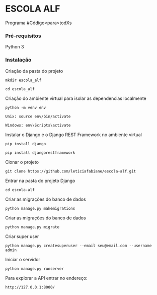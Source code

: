 # ESCOLA ALF
Programa #Código&lt;para>todXs

### Pré-requisitos
Python 3

### Instalação
Criação da pasta do projeto
```
mkdir escola_alf
```
```
cd escola_alf
```

Criação do ambiente virtual para isolar as dependencias localmente
```
python -m venv env
```
```
Unix: source env/bin/activate
```
```
Windows: env\Scripts\activate
```

Instalar o Django e o Django REST Framework no ambiente virtual
```
pip install django
```
```
pip install djangorestframework
```

Clonar o projeto
```
git clone https://github.com/leticiafabiane/escola-alf.git
```

Entrar na pasta do projeto Django
```
cd escola-alf
```

Criar as migrações do banco de dados
```
python manage.py makemigrations
```

Criar as migrações do banco de dados
```
python manage.py migrate
```

Criar super user
```
python manage.py createsuperuser --email seu@email.com --username admin
```

Iniciar o servidor
```
python manage.py runserver
```

Para explorar a API entrar no endereço:
```
http://127.0.0.1:8000/
```
